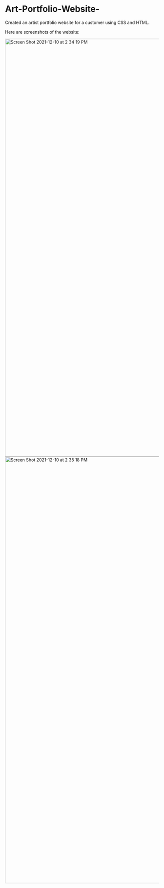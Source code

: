 # Art-Portfolio-Website-
Created an artist portfolio website for a customer using CSS and HTML.

Here are screenshots of the website: 

<img width="1370" alt="Screen Shot 2021-12-10 at 2 34 19 PM" src="https://user-images.githubusercontent.com/67278226/145631707-0d5313b4-67eb-4e21-839f-39c0bf275854.png">

<img width="1399" alt="Screen Shot 2021-12-10 at 2 35 18 PM" src="https://user-images.githubusercontent.com/67278226/145631726-e0e94b11-cd0a-4657-8984-1dd4cf90561d.png">
